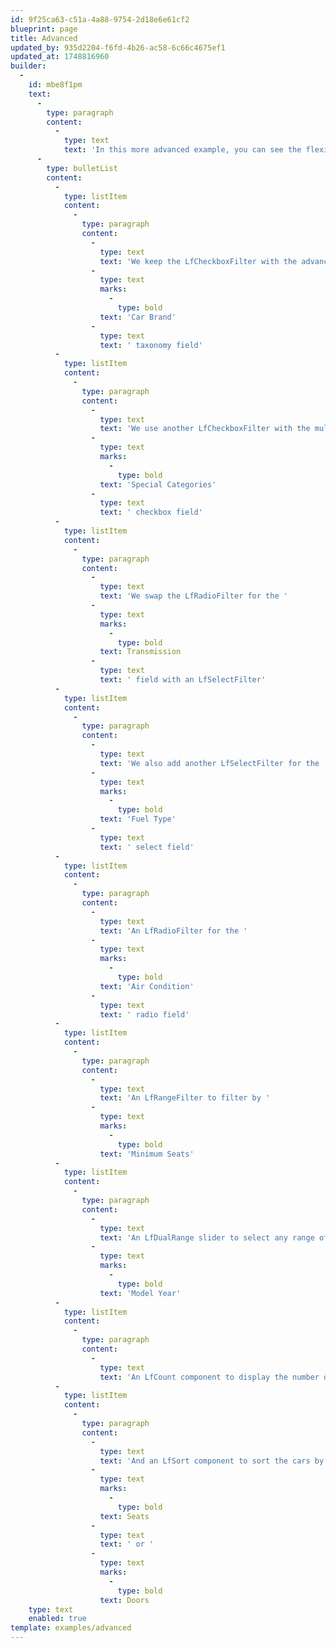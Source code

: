 ```yaml
---
id: 9f25ca63-c51a-4a88-9754-2d18e6e61cf2
blueprint: page
title: Advanced
updated_by: 935d2204-f6fd-4b26-ac58-6c66c4675ef1
updated_at: 1748816960
builder:
  -
    id: mbe8f1pm
    text:
      -
        type: paragraph
        content:
          -
            type: text
            text: 'In this more advanced example, you can see the flexibility of the addon by rearranging some components and introducing additional ones:'
      -
        type: bulletList
        content:
          -
            type: listItem
            content:
              -
                type: paragraph
                content:
                  -
                    type: text
                    text: 'We keep the LfCheckboxFilter with the advanced view for the '
                  -
                    type: text
                    marks:
                      -
                        type: bold
                    text: 'Car Brand'
                  -
                    type: text
                    text: ' taxonomy field'
          -
            type: listItem
            content:
              -
                type: paragraph
                content:
                  -
                    type: text
                    text: 'We use another LfCheckboxFilter with the multiselect query scope to filter the '
                  -
                    type: text
                    marks:
                      -
                        type: bold
                    text: 'Special Categories'
                  -
                    type: text
                    text: ' checkbox field'
          -
            type: listItem
            content:
              -
                type: paragraph
                content:
                  -
                    type: text
                    text: 'We swap the LfRadioFilter for the '
                  -
                    type: text
                    marks:
                      -
                        type: bold
                    text: Transmission
                  -
                    type: text
                    text: ' field with an LfSelectFilter'
          -
            type: listItem
            content:
              -
                type: paragraph
                content:
                  -
                    type: text
                    text: 'We also add another LfSelectFilter for the '
                  -
                    type: text
                    marks:
                      -
                        type: bold
                    text: 'Fuel Type'
                  -
                    type: text
                    text: ' select field'
          -
            type: listItem
            content:
              -
                type: paragraph
                content:
                  -
                    type: text
                    text: 'An LfRadioFilter for the '
                  -
                    type: text
                    marks:
                      -
                        type: bold
                    text: 'Air Condition'
                  -
                    type: text
                    text: ' radio field'
          -
            type: listItem
            content:
              -
                type: paragraph
                content:
                  -
                    type: text
                    text: 'An LfRangeFilter to filter by '
                  -
                    type: text
                    marks:
                      -
                        type: bold
                    text: 'Minimum Seats'
          -
            type: listItem
            content:
              -
                type: paragraph
                content:
                  -
                    type: text
                    text: 'An LfDualRange slider to select any range of '
                  -
                    type: text
                    marks:
                      -
                        type: bold
                    text: 'Model Year'
          -
            type: listItem
            content:
              -
                type: paragraph
                content:
                  -
                    type: text
                    text: 'An LfCount component to display the number of cars found for each search'
          -
            type: listItem
            content:
              -
                type: paragraph
                content:
                  -
                    type: text
                    text: 'And an LfSort component to sort the cars by '
                  -
                    type: text
                    marks:
                      -
                        type: bold
                    text: Seats
                  -
                    type: text
                    text: ' or '
                  -
                    type: text
                    marks:
                      -
                        type: bold
                    text: Doors
    type: text
    enabled: true
template: examples/advanced
---
```

